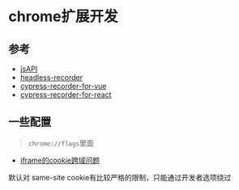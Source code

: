 # chrome扩展开发

## 参考

- [jsAPI](https://crxdoc-zh.appspot.com/extensions/api_index)
- [headless-recorder](https://github.com/checkly/headless-recorder/tree/master/src)
- [cypress-recorder-for-vue](https://github.com/oscartavarez/cypress-recorder/tree/master/src)
- [cypress-recorder-for-react](https://github.com/KabaLabs/Cypress-Recorder)



## 一些配置

> `chrome://flags`里面

- [iframe的cookie跨域问题](https://segmentfault.com/a/1190000039706607)

默认对 same-site cookie有比较严格的限制，只能通过开发者选项绕过

